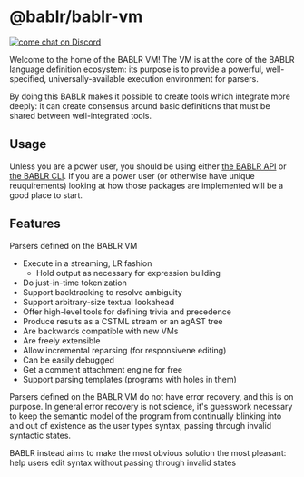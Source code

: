# @bablr/bablr-vm

[![come chat on Discord](https://img.shields.io/discord/1151914613089251388)](https://discord.gg/NfMNyYN6cX)

Welcome to the home of the BABLR VM! The VM is at the core of the BABLR language definition ecosystem: its purpose is to provide a powerful, well-specified, universally-available execution environment for parsers.

By doing this BABLR makes it possible to create tools which integrate more deeply: it can create consensus around basic definitions that must be shared between well-integrated tools.

## Usage

Unless you are a power user, you should be using either [the BABLR API](https://github.com/bablr-lang/bablr) or [the BABLR CLI](https://github.com/bablr-lang/bablr-cli). If you are a power user (or otherwise have unique reuquirements) looking at how those packages are implemented will be a good place to start.

## Features

Parsers defined on the BABLR VM

- Execute in a streaming, LR fashion
  - Hold output as necessary for expression building
- Do just-in-time tokenization
- Support backtracking to resolve ambiguity
- Support arbitrary-size textual lookahead
- Offer high-level tools for defining trivia and precedence
- Produce results as a CSTML stream or an agAST tree
- Are backwards compatible with new VMs
- Are freely extensible
- Allow incremental reparsing (for responsivene editing)
- Can be easily debugged
- Get a comment attachment engine for free
- Support parsing templates (programs with holes in them)

Parsers defined on the BABLR VM do not have error recovery, and this is on purpose. In general error recovery is not science, it's guesswork necessary to keep the semantic model of the program from continually blinking into and out of existence as the user types syntax, passing through invalid syntactic states.

BABLR instead aims to make the most obvious solution the most pleasant: help users edit syntax without passing through invalid states
